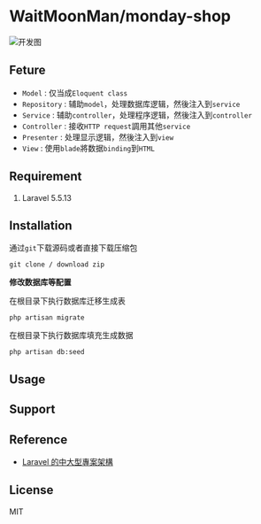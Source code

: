 # WaitMoonMan/monday-shop

![开发图](http://or2pofbfh.bkt.clouddn.com/monday-shopmvc.png)
## Feture
* `Model` : 仅当成`Eloquent class`
* `Repository` : 辅助`model`，处理数据库逻辑，然後注入到`service`
* `Service` : 辅助`controller`，处理程序逻辑，然後注入到`controller`
* `Controller` : 接收`HTTP request`調用其他`service`
* `Presenter` : 处理显示逻辑，然後注入到`view`
* `View` : 使用`blade`將数据`binding`到`HTML`
## Requirement
1. Laravel 5.5.13

## Installation
通过`git`下载源码或者直接下载压缩包
```shell
git clone / download zip
```
**修改数据库等配置**

在根目录下执行数据库迁移生成表
```shell
php artisan migrate
```
在根目录下执行数据库填充生成数据
```shell
php artisan db:seed

```

## Usage


## Support

## Reference
* [Laravel 的中大型專案架構](http://oomusou.io/laravel/laravel-architecture/)
## License
MIT